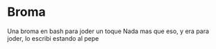# Broma
Una broma en bash para joder un toque
Nada mas que eso, y era para joder, lo escribi estando al pepe
